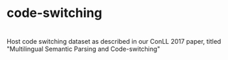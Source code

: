 # code-switching
# 
Host code switching dataset as described in our ConLL 2017 paper, titled "Multilingual Semantic Parsing and Code-switching"
